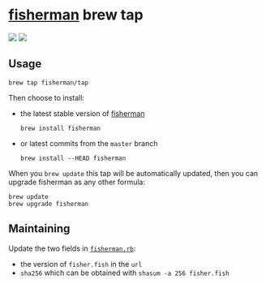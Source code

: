 [fisherman]: https://github.com/fisherman/fisherman

# [fisherman] brew tap

[![](https://img.shields.io/badge/fisherman-2.12.0-blue.svg)](https://github.com/fisherman/fisherman/releases)
[![](https://fisherman-wharf.herokuapp.com/badge.svg)](https://fisherman-wharf.herokuapp.com)

## Usage

```shell
brew tap fisherman/tap
```

Then choose to install:

* the latest stable version of [fisherman]

  ```
  brew install fisherman
  ```

* or latest commits from the `master` branch

  ```
  brew install --HEAD fisherman
  ```

When you `brew update` this tap will be automatically updated, then you can upgrade fisherman as any other formula:

```shell
brew update
brew upgrade fisherman
```

## Maintaining

Update the two fields in [`fisherman.rb`](./fisherman.rb#L5-L6):

- the version of `fisher.fish` in the `url`
- `sha256` which can be obtained with `shasum -a 256 fisher.fish`
